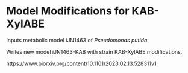 # Model Modifications for KAB-XylABE 


Inputs metabolic model iJN1463 of <i>Pseudomonas putida.</i> 

Writes new model iJN1463-KAB with strain KAB-XylABE modifications. 

https://www.biorxiv.org/content/10.1101/2023.02.13.528311v1


